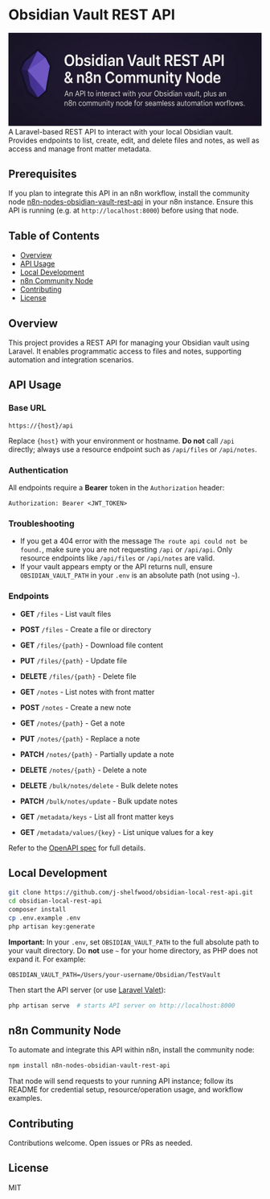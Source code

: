 # Obsidian Vault REST API

![Banner](public/banner.webp)
A Laravel-based REST API to interact with your local Obsidian vault. Provides endpoints to list, create, edit, and delete files and notes, as well as access and manage front matter metadata.

## Prerequisites

If you plan to integrate this API in an n8n workflow, install the community node [n8n-nodes-obsidian-vault-rest-api](https://github.com/j-shelfwood/n8n-nodes-obsidian-vault-rest-api) in your n8n instance. Ensure this API is running (e.g. at `http://localhost:8000`) before using that node.

## Table of Contents

-   [Overview](#overview)
-   [API Usage](#api-usage)
-   [Local Development](#local-development)
-   [n8n Community Node](#n8n-community-node)
-   [Contributing](#contributing)
-   [License](#license)

## Overview

This project provides a REST API for managing your Obsidian vault using Laravel. It enables programmatic access to files and notes, supporting automation and integration scenarios.

## API Usage

### Base URL

```
https://{host}/api
```

Replace `{host}` with your environment or hostname. **Do not** call `/api` directly; always use a resource endpoint such as `/api/files` or `/api/notes`.

### Authentication

All endpoints require a **Bearer** token in the `Authorization` header:

```
Authorization: Bearer <JWT_TOKEN>
```

### Troubleshooting

-   If you get a 404 error with the message `The route api could not be found.`, make sure you are not requesting `/api` or `/api/api`. Only resource endpoints like `/api/files` or `/api/notes` are valid.
-   If your vault appears empty or the API returns null, ensure `OBSIDIAN_VAULT_PATH` in your `.env` is an absolute path (not using `~`).

### Endpoints

-   **GET** `/files` - List vault files
-   **POST** `/files` - Create a file or directory
-   **GET** `/files/{path}` - Download file content
-   **PUT** `/files/{path}` - Update file
-   **DELETE** `/files/{path}` - Delete file

-   **GET** `/notes` - List notes with front matter
-   **POST** `/notes` - Create a new note
-   **GET** `/notes/{path}` - Get a note
-   **PUT** `/notes/{path}` - Replace a note
-   **PATCH** `/notes/{path}` - Partially update a note
-   **DELETE** `/notes/{path}` - Delete a note
-   **DELETE** `/bulk/notes/delete` - Bulk delete notes
-   **PATCH** `/bulk/notes/update` - Bulk update notes

-   **GET** `/metadata/keys` - List all front matter keys
-   **GET** `/metadata/values/{key}` - List unique values for a key

Refer to the [OpenAPI spec](openapi.yaml) for full details.

## Local Development

```bash
git clone https://github.com/j-shelfwood/obsidian-local-rest-api.git
cd obsidian-local-rest-api
composer install
cp .env.example .env
php artisan key:generate
```

**Important:** In your `.env`, set `OBSIDIAN_VAULT_PATH` to the full absolute path to your vault directory. Do **not** use `~` for your home directory, as PHP does not expand it. For example:

```
OBSIDIAN_VAULT_PATH=/Users/your-username/Obsidian/TestVault
```

Then start the API server (or use [Laravel Valet](https://laravel.com/docs/11.x/valet)):

```bash
php artisan serve  # starts API server on http://localhost:8000
```

## n8n Community Node

To automate and integrate this API within n8n, install the community node:

```bash
npm install n8n-nodes-obsidian-vault-rest-api
```

That node will send requests to your running API instance; follow its README for credential setup, resource/operation usage, and workflow examples.

## Contributing

Contributions welcome. Open issues or PRs as needed.

## License

MIT
